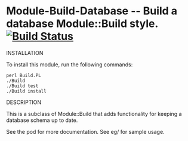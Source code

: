 Module-Build-Database -- Build a database Module::Build style.  [![Build Status](https://secure.travis-ci.org/bduggan/Module-Build-Database.png)](http://travis-ci.org/bduggan/Module-Build-Database)
=====================

INSTALLATION

To install this module, run the following commands:

    perl Build.PL
    ./Build
    ./Build test
    ./Build install

DESCRIPTION

This is a subclass of Module::Build that adds functionality
for keeping a database schema up to date.

See the pod for more documentation.
See eg/ for sample usage.

